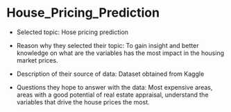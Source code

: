 # House_Pricing_Prediction


- Selected topic: Hose pricing prediction

- Reason why they selected their topic: To gain insight and better knowledge on what are the variables has the most impact in the housing market prices.

- Description of their source of data: Dataset obtained from Kaggle

- Questions they hope to answer with the data: Most expensive areas, areas with a good potential of real estate appraisal, understand the variables that drive the house prices the most.